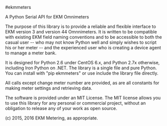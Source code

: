 #ekmmeters

A Python Serial API for EKM Omnimeters

The purpose of this library is to provide a reliable and flexible interface to EKM version 3 and version 44 Omnnimeters.  It is written to be compatible with existing EKM field naming conventions and to be accessible to both the casual user -- who may not know Python well and simply wishes to script his or her meter -- and the experienced user who is creating a device agent to manage a meter bank.

It is designed for Python 2.6 under CentOS 6.x, and Python 2.7x otherwise, including Iron Python on .NET.  The library is a single file and pure Python.  You can install with "pip ekmmeters" or use include the library file directly.

All calls except change meter number are provided, as are all constants for making meter settings and retrieving data.

The software is provided under an MIT License.  The MIT license allows you to use this library for any personal or commercial project, without an obligation to release any of your work as open source.   

(c) 2015, 2016 EKM Metering, as appropriate.
